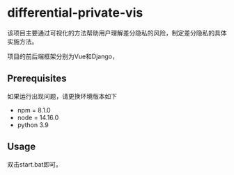 # differential-private-vis

该项目主要通过可视化的方法帮助用户理解差分隐私的风险，制定差分隐私的具体实施方法。

项目的前后端框架分别为Vue和Django，

## Prerequisites

如果运行出现问题，请更换环境版本如下

+ npm = 8.1.0
+ node = 14.16.0
+ python 3.9

## Usage

双击start.bat即可。

